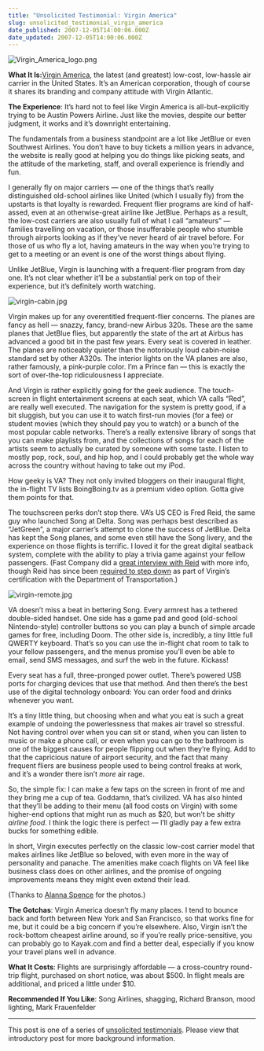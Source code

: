 ```yaml
---
title: "Unsolicited Testimonial: Virgin America"
slug: unsolicited_testimonial_virgin_america
date_published: 2007-12-05T14:00:06.000Z
date_updated: 2007-12-05T14:00:06.000Z
---
```


![Virgin_America_logo.png](https://cdn.glitch.global/d45aff89-36ba-46db-8c7c-3da7c8a93931/Virgin_America_logo.png?v=1674866520012)

**What It Is:**[Virgin America](http://www.virginamerica.com/), the latest (and greatest) low-cost, low-hassle air carrier in the United States. It’s an American corporation, though of course it shares its branding and company attitude with Virgin Atlantic.

**The Experience**: It’s hard not to feel like Virgin America is all-but-explicitly trying to be Austin Powers Airline. Just like the movies, despite our better judgment, it works and it’s downright entertaining.

The fundamentals from a business standpoint are a lot like JetBlue or even Southwest Airlines. You don’t have to buy tickets a million years in advance, the website is really good at helping you do things like picking seats, and the attitude of the marketing, staff, and overall experience is friendly and fun.

I generally fly on major carriers — one of the things that’s really distinguished old-school airlines like United (which I usually fly) from the upstarts is that loyalty is rewarded. Frequent flier programs are kind of half-assed, even at an otherwise-great airline like JetBlue. Perhaps as a result, the low-cost carriers are also usually full of what I call “amateurs” — families travelling on vacation, or those insufferable people who stumble through airports looking as if they’ve never heard of air travel before. For those of us who fly a lot, having amateurs in the way when you’re trying to get to a meeting or an event is one of the worst things about flying.

Unlike JetBlue, Virgin is launching with a frequent-flier program from day one. It’s not clear whether it’ll be a substantial perk on top of their experience, but it’s definitely worth watching.

![virgin-cabin.jpg](https://cdn.glitch.global/d45aff89-36ba-46db-8c7c-3da7c8a93931/virgin-cabin.jpg?v=1674866520426)

Virgin makes up for any overentitled frequent-flier concerns. The planes are fancy as hell — snazzy, fancy, brand-new Airbus 320s. These are the same planes that JetBlue flies, but apparently the state of the art at Airbus has advanced a good bit in the past few years. Every seat is covered in leather. The planes are noticeably quieter than the notoriously loud cabin-noise standard set by other A320s. The interior lights on the VA planes are also, rather famously, a pink-purple color. I’m a Prince fan — this is exactly the sort of over-the-top ridiculousness I appreciate.

And Virgin is rather explicitly going for the geek audience. The touch-screen in flight entertainment screens at each seat, which VA calls “Red”, are really well executed. The navigation for the system is pretty good, if a bit sluggish, but you can use it to watch first-run movies (for a fee) or student movies (which they should pay you to watch) or a bunch of the most popular cable networks. There’s a really extensive library of songs that you can make playlists from, and the collections of songs for each of the artists seem to actually be curated by someone with some taste. I listen to mostly pop, rock, soul, and hip hop, and I could probably get the whole way across the country without having to take out my iPod.

How geeky is VA? They not only invited bloggers on their inaugural flight, the in-flight TV lists BoingBoing.tv as a premium video option. Gotta give them points for that.

The touchscreen perks don’t stop there. VA’s US CEO is Fred Reid, the same guy who launched Song at Delta. Song was perhaps best described as “JetGreen”, a major carrier’s attempt to clone the success of JetBlue. Delta has kept the Song planes, and some even still have the Song livery, and the experience on those flights is terrific. I loved it for the great digital seatback system, complete with the ability to play a trivia game against your fellow passengers. (Fast Company did a [great interview with Reid](http://www.fastcompany.com/magazine/120/after-the-virgin-birth.html) with more info, though Reid has since been [required to step down](https://www.v-flyer.com/viewtopic.php?f=4&t=18780&p=18780) as part of Virgin’s certification with the Department of Transportation.)

![virgin-remote.jpg](https://cdn.glitch.global/d45aff89-36ba-46db-8c7c-3da7c8a93931/virgin-remote.jpg?v=1674866520728)

VA doesn’t miss a beat in bettering Song. Every armrest has a tethered double-sided handset. One side has a game pad and good (old-school Nintendo-style) controller buttons so you can play a bunch of simple arcade games for free, including Doom. The other side is, incredibly, a tiny little full QWERTY keyboard. That’s so you can use the in-flight chat room to talk to your fellow passengers, and the menus promise you’ll even be able to email, send SMS messages, and surf the web in the future. Kickass!

Every seat has a full, three-pronged power outlet. There’s powered USB ports for charging devices that use that method. And then there’s the best use of the digital technology onboard: You can order food and drinks whenever you want.

It’s a tiny little thing, but choosing when and what you eat is such a great example of undoing the powerlessness that makes air travel so stressful. Not having control over when you can sit or stand, when you can listen to music or make a phone call, or even when you can go to the bathroom is one of the biggest causes for people flipping out when they’re flying. Add to that the capricious nature of airport security, and the fact that many frequent fliers are business people used to being control freaks at work, and it’s a wonder there isn’t *more* air rage.

So, the simple fix: I can make a few taps on the screen in front of me and they bring me a cup of tea. Goddamn, that’s civilized. VA has also hinted that they’ll be adding to their menu (all food costs on Virgin) with some higher-end options that might run as much as $20, but won’t be *shitty airline food*. I think the logic there is perfect — I’ll gladly pay a few extra bucks for something edible.

In short, Virgin executes perfectly on the classic low-cost carrier model that makes airlines like JetBlue so beloved, with even more in the way of personality and panache. The amenities make coach flights on VA feel like business class does on other airlines, and the promise of ongoing improvements means they might even extend their lead.

(Thanks to [Alanna Spence](http://flickr.com/people/angrypirate/) for the photos.)

**The Gotchas**: Virgin America doesn’t fly many places. I tend to bounce back and forth between New York and San Francisco, so that works fine for me, but it could be a big concern if you’re elsewhere. Also, Virgin isn’t the rock-bottom cheapest airline around, so if you’re really price-sensitive, you can probably go to Kayak.com and find a better deal, especially if you know your travel plans well in advance.

**What It Costs**: Flights are surprisingly affordable — a cross-country round-trip flight, purchased on short notice, was about $500. In flight meals are additional, and priced a little under $10.

**Recommended If You Like**: Song Airlines, shagging, Richard Branson, mood lighting, Mark Frauenfelder

---

This post is one of a series of [unsolicited testimonials](/2007/12/03/unsolicited_testimonials/). Please view that introductory post for more background information.
